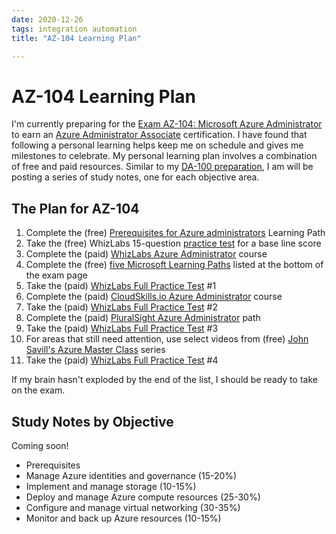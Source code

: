 ```yaml
---
date: 2020-12-26
tags: integration automation
title: "AZ-104 Learning Plan"

---
```

# AZ-104 Learning Plan

I'm currently preparing for the [Exam AZ-104: Microsoft Azure Administrator](https://docs.microsoft.com/en-us/learn/certifications/exams/az-104) to earn an [Azure Administrator Associate](https://docs.microsoft.com/en-us/learn/certifications/azure-administrator) certification. I have found that following a personal learning helps keep me on schedule and gives me milestones to celebrate. My personal learning plan involves a combination of free and paid resources. Similar to my [DA-100 preparation](/2020/12/da100-study-notes), I am will be posting a series of study notes, one for each objective area.

## The Plan for AZ-104

1. Complete the (free) [Prerequisites for Azure administrators](https://docs.microsoft.com/en-us/learn/paths/az-104-administrator-prerequisites/) Learning Path
2. Take the (free) WhizLabs 15-question [practice test](https://www.whizlabs.com/microsoft-azure-certification-az-104/free-test/) for a base line score
3. Complete the (paid) [WhizLabs Azure Administrator](https://www.whizlabs.com/microsoft-azure-certification-az-104/online-course/) course
4. Complete the (free) [five Microsoft Learning Paths](https://docs.microsoft.com/en-us/learn/certifications/exams/az-104) listed at the bottom of the exam page
5. Take the (paid) [WhizLabs Full Practice Test](https://www.whizlabs.com/microsoft-azure-certification-az-104/practice-tests/) #1
6. Complete the (paid) [CloudSkills.io Azure Administrator](https://cloudskills.io/courses/az-104) course
7. Take the (paid) [WhizLabs Full Practice Test](https://www.whizlabs.com/microsoft-azure-certification-az-104/practice-tests/) #2
8. Complete the (paid) [PluralSight Azure Administrator](https://www.pluralsight.com/paths/microsoft-azure-administrator-az-104) path
9. Take the (paid) [WhizLabs Full Practice Test](https://www.whizlabs.com/microsoft-azure-certification-az-104/practice-tests/) #3
10. For areas that still need attention, use select videos from (free) [John Savill's Azure Master Class](https://www.youtube.com/playlist?list=PLlVtbbG169nGccbp8VSpAozu3w9xSQJoY) series
11. Take the (paid) [WhizLabs Full Practice Test](https://www.whizlabs.com/microsoft-azure-certification-az-104/practice-tests/) #4

If my brain hasn't exploded by the end of the list, I should be ready to take on the exam.

## Study Notes by Objective

Coming soon!

- Prerequisites
- Manage Azure identities and governance (15-20%)
- Implement and manage storage (10-15%)
- Deploy and manage Azure compute resources (25-30%)
- Configure and manage virtual networking (30-35%)
- Monitor and back up Azure resources (10-15%)
